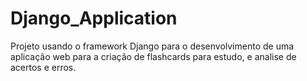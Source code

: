 # Django_Application
Projeto usando o framework Django para o desenvolvimento de uma aplicação web para a criação de flashcards para estudo, e analise de acertos e erros. 
